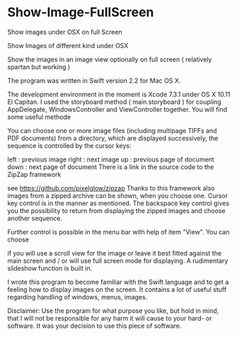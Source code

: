 # Show-Image-FullScreen
Show images under OSX on full Screen

Show Images of different kind under OSX

Show the images in an image view optionally on full screen ( relatively spartan but working )

The program was written in Swift version 2.2 for Mac OS X.

The development environment in the moment is Xcode 7.3.1 under OS X 10.11 El Capitan.
I used the storyboard method ( main.storyboard ) for coupling AppDelegate, WindowsController and ViewController together. You will find some useful methode 


You can choose one or more image files (including multipage TIFFs and PDF documents) from a directory, which are displayed successively, the sequence is controlled by the cursor keys:

left : previous image
right : next image
up : previous page of document
down : next page of document
There is a link in the source code to the ZipZap framework

see https://github.com/pixelglow/zipzap
Thanks to this framework also images from a zipped archive can be shown, when you choose one. Cursor key control is in the manner as mentioned. The backspace key control gives you the possibility to return from displaying the zipped images and choose another sequence.

Further control is possible in the menu bar with help of item "View". You can choose

if you will use a scroll view for the image or leave it best fitted against the main screen and / or
will use full screen mode for displaying.
A rudimentary slideshow function is built in.

I wrote this program to become familiar with the Swift language and to get a feeling how to display images on the screen. It contains a lot of useful stuff regarding handling of windows, menus, images.

Disclaimer: Use the program for what purpose you like, but hold in mind, that I will not be responsible for any harm it will cause to your hard- or software. It was your decision to use this piece of software.
